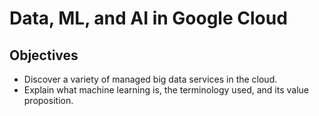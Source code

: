 # Data, ML, and AI in Google Cloud

## Objectives
- Discover a variety of managed big data services in the cloud.
- Explain what machine learning is, the terminology used, and its value proposition.